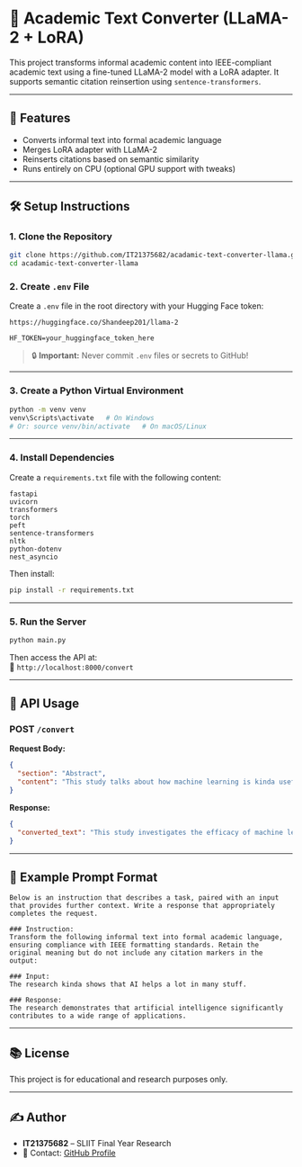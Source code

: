 # 🧠 Academic Text Converter (LLaMA-2 + LoRA)

This project transforms informal academic content into IEEE-compliant academic text using a fine-tuned LLaMA-2 model with a LoRA adapter. It supports semantic citation reinsertion using `sentence-transformers`.

---

## 🚀 Features

- Converts informal text into formal academic language
- Merges LoRA adapter with LLaMA-2
- Reinserts citations based on semantic similarity
- Runs entirely on CPU (optional GPU support with tweaks)

---

## 🛠️ Setup Instructions

### 1. Clone the Repository

```bash
git clone https://github.com/IT21375682/acadamic-text-converter-llama.git
cd acadamic-text-converter-llama
```

### 2. Create `.env` File

Create a `.env` file in the root directory with your Hugging Face token:
```clone
https://huggingface.co/Shandeep201/llama-2
```

```env
HF_TOKEN=your_huggingface_token_here
```

> 🔒 **Important:** Never commit `.env` files or secrets to GitHub!

---

### 3. Create a Python Virtual Environment

```bash
python -m venv venv
venv\Scripts\activate   # On Windows
# Or: source venv/bin/activate   # On macOS/Linux
```

---

### 4. Install Dependencies

Create a `requirements.txt` file with the following content:

```text
fastapi
uvicorn
transformers
torch
peft
sentence-transformers
nltk
python-dotenv
nest_asyncio
```

Then install:

```bash
pip install -r requirements.txt
```

---

### 5. Run the Server

```bash
python main.py
```

Then access the API at:  
📍 `http://localhost:8000/convert`

---

## 🔁 API Usage

### POST `/convert`

**Request Body:**

```json
{
  "section": "Abstract",
  "content": "This study talks about how machine learning is kinda useful for predicting stuff...[1]"
}
```

**Response:**

```json
{
  "converted_text": "This study investigates the efficacy of machine learning in predictive analytics... [1]"
}
```

---

## 🧪 Example Prompt Format

```text
Below is an instruction that describes a task, paired with an input that provides further context. Write a response that appropriately completes the request.

### Instruction:
Transform the following informal text into formal academic language, ensuring compliance with IEEE formatting standards. Retain the original meaning but do not include any citation markers in the output:

### Input:
The research kinda shows that AI helps a lot in many stuff.

### Response:
The research demonstrates that artificial intelligence significantly contributes to a wide range of applications.
```

---

## 📚 License

This project is for educational and research purposes only.

---

## ✍️ Author

- **IT21375682** – SLIIT Final Year Research  
- 💬 Contact: [GitHub Profile](https://github.com/IT21375682)
